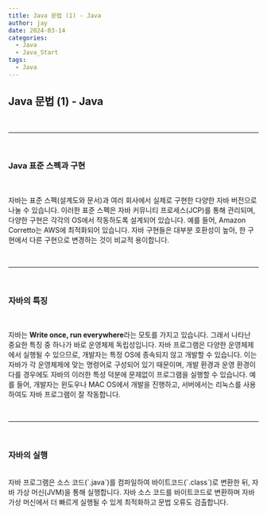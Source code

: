 ```yaml
---
title: Java 문법 (1) - Java
author: jay
date: 2024-03-14
categories:
  - Java
  - Java_Start
tags:
  - Java
---
```

## **Java 문법 (1) - Java**

<br />

---

<br/>

### **Java 표준 스펙과 구현**
<br/>

자바는 표준 스펙(설계도와 문서)과 여러 회사에서 실제로 구현한 다양한 자바 버전으로 나눌 수 있습니다. 이러한 표준 스펙은 자바 커뮤니티 프로세스(JCP)를 통해 관리되며, 다양한 구현은 각각의 OS에서 작동하도록 설계되어 있습니다. 예를 들어, Amazon Corretto는 AWS에 최적화되어 있습니다. 자바 구현들은 대부분 호환성이 높아, 한 구현에서 다른 구현으로 변경하는 것이 비교적 용이합니다.


<br />

---

<br/>


### **자바의 특징**
<br/>

자바는 **Write once, run everywhere**라는 모토를 가지고 있습니다. 그래서 나타난 중요한 특징 중 하나가 바로 운영체제 독립성입니다. 자바 프로그램은 다양한 운영체제에서 실행될 수 있으므로, 개발자는 특정 OS에 종속되지 않고 개발할 수 있습니다. 이는 자바가 각 운영체제에 맞는 명령어로 구성되어 있기 때문이며, 개발 환경과 운영 환경이 다를 경우에도 자바의 이러한 특성 덕분에 문제없이 프로그램을 실행할 수 있습니다. 예를 들어, 개발자는 윈도우나 MAC OS에서 개발을 진행하고, 서버에서는 리눅스를 사용하여도 자바 프로그램이 잘 작동합니다.


<br />

---

<br/>


### **자바의 실행** 
<br/>
자바 프로그램은 소스 코드(`.java`)를 컴파일하여 바이트코드(`.class`)로 변환한 뒤, 자바 가상 머신(JVM)을 통해 실행합니다. 자바 소스 코드를 바이트코드로 변환하며 자바 가상 머신에서 더 빠르게 실행될 수 있게 최적화하고 문법 오류도 검출합니다.
